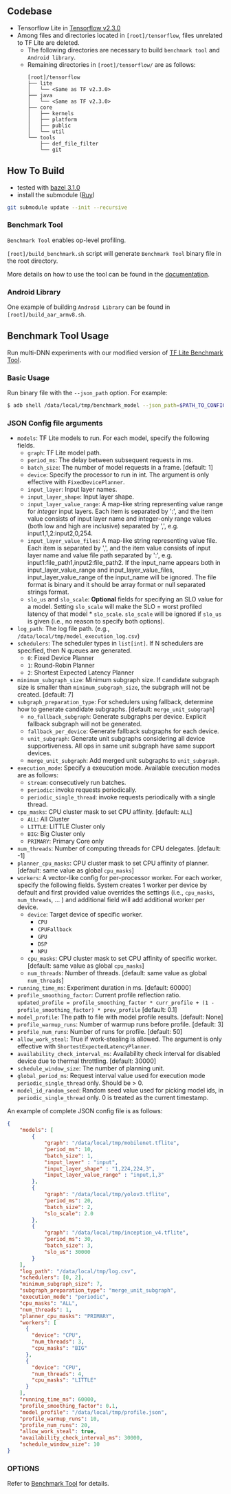 ## Codebase
* Tensorflow Lite in [Tensorflow v2.3.0](https://github.com/tensorflow/tensorflow/tree/v2.3.0) 
* Among files and directories located in `[root]/tensorflow`, files unrelated to TF Lite are deleted.
  * The following directories are necessary to build `benchmark tool` and `Android library`.
  * Remaining directories in `[root]/tensorflow/` are as follows:
    ```
    [root]/tensorflow
    ├── lite
    │   └── <Same as TF v2.3.0>
    ├── java
    │   └── <Same as TF v2.3.0>
    ├── core
    │   ├── kernels
    │   ├── platform
    │   ├── public
    │   └── util
    └── tools
        ├── def_file_filter
        └── git
    ```

## How To Build
* tested with [bazel 3.1.0](https://github.com/bazelbuild/bazel/releases/tag/3.1.0)
* install the submodule ([Ruy](https://github.com/mrsnu/ruy/tree/tf_v2.3.0))
```bash
git submodule update --init --recursive
```
### Benchmark Tool
`Benchmark Tool` enables op-level profiling.

`[root]/build_benchmark.sh` script will generate `Benchmark Tool` binary file in the root directory.

More details on how to use the tool can be found in the [documentation](https://github.com/mrsnu/tflite/tree/master/tensorflow/lite/tools/benchmark).

### Android Library
One example of building `Android Library` can be found in `[root]/build_aar_armv8.sh`.

## Benchmark Tool Usage
Run multi-DNN experiments with our modified version of [TF Lite Benchmark Tool](tensorflow/lite/tools/benchmark).

### Basic Usage
Run binary file with the `--json_path` option. For example:
```bash
$ adb shell /data/local/tmp/benchmark_model --json_path=$PATH_TO_CONFIG_FILE [OPTIONS]
```

### JSON Config file arguments
* `models`: TF Lite models to run. For each model, specify the following fields.
  * `graph`: TF Lite model path.
  * `period_ms`: The delay between subsequent requests in ms.
  * `batch_size`: The number of model requests in a frame. [default: 1]
  * `device`: Specify the processor to run in int. The argument is only effective with `FixedDevicePlanner`.
  * `input_layer`: Input layer names.
  * `input_layer_shape`: Input layer shape.
  * `input_layer_value_range`: A map-like string representing value range for *integer* input layers. Each item is separated by ':', and the item value consists of input layer name and integer-only range values (both low and high are inclusive) separated by ',', e.g. input1,1,2:input2,0,254.
  * `input_layer_value_files`: A map-like string representing value file. Each item is separated by ',', and the item value consists of input layer name and value file path separated by ':', e.g. input1:file_path1,input2:file_path2. If the input_name appears both in input_layer_value_range and input_layer_value_files, input_layer_value_range of the input_name will be ignored. The file format is binary and it should be array format or null separated strings format.
  * `slo_us` and `slo_scale`: **Optional** fields for specifying an SLO value for a model. Setting `slo_scale` will make the SLO = worst profiled latency of that model * `slo_scale`. `slo_scale` will be ignored if `slo_us` is given (i.e., no reason to specify both options).
* `log_path`: The log file path. (e.g., `/data/local/tmp/model_execution_log.csv`)
* `schedulers`: The scheduler types in `list[int]`. If N schedulers are specified, then N queues are generated.
  * `0`: Fixed Device Planner
  * `1`: Round-Robin Planner
  * `2`: Shortest Expected Latency Planner
* `minimum_subgraph_size`: Minimum subgraph size. If candidate subgraph size is smaller than `minimum_subgraph_size`, the subgraph will not be created. [default: 7]
* `subgraph_preparation_type`: For schedulers using fallback, determine how to generate candidate subgraphs. [default: `merge_unit_subgraph`]
  * `no_fallback_subgraph`: Generate subgraphs per device. Explicit fallback subgraph will not be generated.
  * `fallback_per_device`: Generate fallback subgraphs for each device.
  * `unit_subgraph`: Generate unit subgraphs considering all device supportiveness. All ops in same unit subgraph have same support devices.
  * `merge_unit_subgraph`: Add merged unit subgraphs to `unit_subgraph`.
* `execution_mode`: Specify a exeucution mode. Available execution modes are as follows:
  * `stream`: consecutively run batches.
  * `periodic`: invoke requests periodically.
  * `periodic_single_thread`: invoke requests periodically with a single thread.
* `cpu_masks`: CPU cluster mask to set CPU affinity. [default: `ALL`]
  * `ALL`: All Cluster
  * `LITTLE`: LITTLE Cluster only
  * `BIG`: Big Cluster only
  * `PRIMARY`: Primary Core only
* `num_threads`: Number of computing threads for CPU delegates. [default: -1]
* `planner_cpu_masks`: CPU cluster mask to set CPU affinity of planner. [default: same value as global `cpu_masks`]
* `workers`: A vector-like config for per-processor worker. For each worker, specify the following fields. System creates 1 worker per device by default and first provided value overrides the settings (i.e., `cpu_masks`, `num_threads`, ... ) and additional field will add additional worker per device.
  * `device`: Target device of specific worker.
    * `CPU`
    * `CPUFallback`
    * `GPU`
    * `DSP`
    * `NPU`
  * `cpu_masks`: CPU cluster mask to set CPU affinity of specific worker. [default: same value as global `cpu_masks`]
  * `num_threads`: Number of threads. [default: same value as global `num_threads`]
* `running_time_ms`: Experiment duration in ms. [default: 60000]
* `profile_smoothing_factor`: Current profile reflection ratio. `updated_profile = profile_smoothing_factor * curr_profile + (1 - profile_smoothing_factor) * prev_profile` [default: 0.1]
* `model_profile`: The path to file with model profile results. [default: None]
* `profile_warmup_runs`: Number of warmup runs before profile. [default: 3]
* `profile_num_runs`: Number of runs for profile. [default: 50]
* `allow_work_steal`: True if work-stealing is allowed. The argument is only effective with `ShortestExpectedLatencyPlanner`.
* `availability_check_interval_ms`: Availability check interval for disabled device due to thermal throttling. [default: 30000]
* `schedule_window_size`: The number of planning unit.
* `global_period_ms`: Request interval value used for execution mode `periodic_single_thread` only. Should be > 0.
* `model_id_random_seed`: Random seed value used for picking model ids, in `periodic_single_thread` only. 0 is treated as the current timestamp.

An example of complete JSON config file is as follows:
```json
{
    "models": [
        {
            "graph": "/data/local/tmp/mobilenet.tflite",
            "period_ms": 10,
            "batch_size": 1,
            "input_layer" : "input",
            "input_layer_shape" : "1,224,224,3",
            "input_layer_value_range" : "input,1,3"
        },
        {
            "graph": "/data/local/tmp/yolov3.tflite",
            "period_ms": 20,
            "batch_size": 2,
            "slo_scale": 2.0
        },
        {
            "graph": "/data/local/tmp/inception_v4.tflite",
            "period_ms": 30,
            "batch_size": 3,
            "slo_us": 30000
        }
    ],
    "log_path": "/data/local/tmp/log.csv",
    "schedulers": [0, 2],
    "minimum_subgraph_size": 7,
    "subgraph_preparation_type": "merge_unit_subgraph",
    "execution_mode": "periodic",
    "cpu_masks": "ALL",
    "num_threads": 1,
    "planner_cpu_masks": "PRIMARY",
    "workers": [
      {
        "device": "CPU",
        "num_threads": 3,
        "cpu_masks": "BIG"
      },
      {
        "device": "CPU",
        "num_threads": 4,
        "cpu_masks": "LITTLE"
      }
    ],
    "running_time_ms": 60000,
    "profile_smoothing_factor": 0.1,
    "model_profile": "/data/local/tmp/profile.json",
    "profile_warmup_runs": 10,
    "profile_num_runs": 20,
    "allow_work_steal": true,
    "availability_check_interval_ms": 30000,
    "schedule_window_size": 10
}
```

### OPTIONS
Refer to [Benchmark Tool](tensorflow/lite/tools/benchmark) for details.
